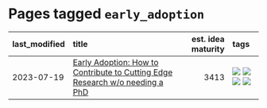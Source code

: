 # Pages tagged `early_adoption`

|last_modified|title|est. idea maturity|tags
|:---|:---|---:|:---|
|2023-07-19|[Early Adoption: How to Contribute to Cutting Edge Research w/o needing a PhD](../early_adoption_and_fomo.md)|3413|[![](https://img.shields.io/badge/tag-career_advice-2c91b4)](../tags/career_advice.md) [![](https://img.shields.io/badge/tag-early_adoption-d2ea1b)](../tags/early_adoption.md) [![](https://img.shields.io/badge/tag-mentoring-dce8fa)](../tags/mentoring.md) [![](https://img.shields.io/badge/tag-reddit-82f36e)](../tags/reddit.md)|